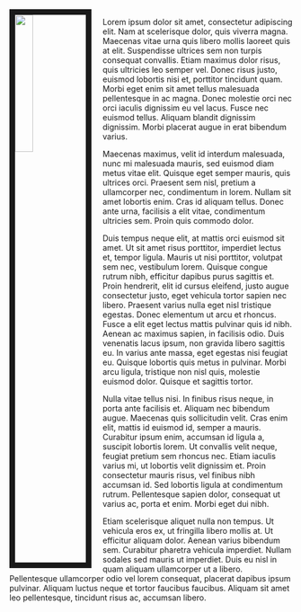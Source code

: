 <link rel="stylesheet" href="styles.css" type="text/css">


<img src="weatherforecast/forecast_image.png" style="width:25%; border:10px solid; margin-right: 20px" align="left">


Lorem ipsum dolor sit amet, consectetur adipiscing elit. Nam at scelerisque dolor, quis viverra magna. Maecenas vitae urna quis libero mollis laoreet quis at elit. Suspendisse ultrices sem non turpis consequat convallis. Etiam maximus dolor risus, quis ultricies leo semper vel. Donec risus justo, euismod lobortis nisi et, porttitor tincidunt quam. Morbi eget enim sit amet tellus malesuada pellentesque in ac magna. Donec molestie orci nec orci iaculis dignissim eu vel lacus. Fusce nec euismod tellus. Aliquam blandit dignissim dignissim. Morbi placerat augue in erat bibendum varius.

Maecenas maximus, velit id interdum malesuada, nunc mi malesuada mauris, sed euismod diam metus vitae elit. Quisque eget semper mauris, quis ultrices orci. Praesent sem nisl, pretium a ullamcorper nec, condimentum in lorem. Nullam sit amet lobortis enim. Cras id aliquam tellus. Donec ante urna, facilisis a elit vitae, condimentum ultricies sem. Proin quis commodo dolor.

Duis tempus neque elit, at mattis orci euismod sit amet. Ut sit amet risus porttitor, imperdiet lectus et, tempor ligula. Mauris ut nisi porttitor, volutpat sem nec, vestibulum lorem. Quisque congue rutrum nibh, efficitur dapibus purus sagittis et. Proin hendrerit, elit id cursus eleifend, justo augue consectetur justo, eget vehicula tortor sapien nec libero. Praesent varius nulla eget nisl tristique egestas. Donec elementum ut arcu et rhoncus. Fusce a elit eget lectus mattis pulvinar quis id nibh. Aenean ac maximus sapien, in facilisis odio. Duis venenatis lacus ipsum, non gravida libero sagittis eu. In varius ante massa, eget egestas nisi feugiat eu. Quisque lobortis quis metus in pulvinar. Morbi arcu ligula, tristique non nisl quis, molestie euismod dolor. Quisque et sagittis tortor.

Nulla vitae tellus nisi. In finibus risus neque, in porta ante facilisis et. Aliquam nec bibendum augue. Maecenas quis sollicitudin velit. Cras enim elit, mattis id euismod id, semper a mauris. Curabitur ipsum enim, accumsan id ligula a, suscipit lobortis lorem. Ut convallis velit neque, feugiat pretium sem rhoncus nec. Etiam iaculis varius mi, ut lobortis velit dignissim et. Proin consectetur mauris risus, vel finibus nibh accumsan id. Sed lobortis ligula at condimentum rutrum. Pellentesque sapien dolor, consequat ut varius ac, porta et enim. Morbi eget dui nibh.

Etiam scelerisque aliquet nulla non tempus. Ut vehicula eros ex, ut fringilla libero mollis at. Ut efficitur aliquam dolor. Aenean varius bibendum sem. Curabitur pharetra vehicula imperdiet. Nullam sodales sed mauris ut imperdiet. Duis eu nisl in quam aliquam ullamcorper ut a libero. Pellentesque ullamcorper odio vel lorem consequat, placerat dapibus ipsum pulvinar. Aliquam luctus neque et tortor faucibus faucibus. Aliquam sit amet leo pellentesque, tincidunt risus ac, accumsan libero.
